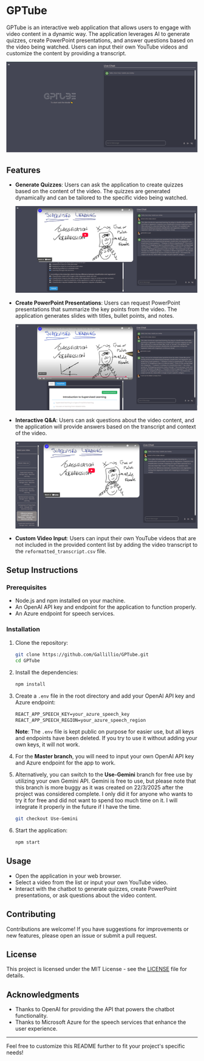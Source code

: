 # GPTube

GPTube is an interactive web application that allows users to engage with video content in a dynamic way. The application leverages AI to generate quizzes, create PowerPoint presentations, and answer questions based on the video being watched. Users can input their own YouTube videos and customize the content by providing a transcript.

![Main Example](Results%20Pictures/main.png)

## Features

- **Generate Quizzes**: Users can ask the application to create quizzes based on the content of the video. The quizzes are generated dynamically and can be tailored to the specific video being watched.

  ![Quiz Example](Results%20Pictures/quiz.png)

- **Create PowerPoint Presentations**: Users can request PowerPoint presentations that summarize the key points from the video. The application generates slides with titles, bullet points, and notes.

  ![PowerPoint Example](Results%20Pictures/powerpoint.png)

- **Interactive Q&A**: Users can ask questions about the video content, and the application will provide answers based on the transcript and context of the video.

  ![Question Example](Results%20Pictures/question.png)

- **Custom Video Input**: Users can input their own YouTube videos that are not included in the provided content list by adding the video transcript to the `reformatted_transcript.csv` file.

## Setup Instructions

### Prerequisites

- Node.js and npm installed on your machine.
- An OpenAI API key and endpoint for the application to function properly.
- An Azure endpoint for speech services.

### Installation

1. Clone the repository:

   ```bash
   git clone https://github.com/Gallillio/GPTube.git
   cd GPTube
   ```

2. Install the dependencies:

   ```bash
   npm install
   ```

3. Create a `.env` file in the root directory and add your OpenAI API key and Azure endpoint:

   ```plaintext
   REACT_APP_SPEECH_KEY=your_azure_speech_key
   REACT_APP_SPEECH_REGION=your_azure_speech_region
   ```

   **Note**: The `.env` file is kept public on purpose for easier use, but all keys and endpoints have been deleted. If you try to use it without adding your own keys, it will not work.

4. For the **Master branch**, you will need to input your own OpenAI API key and Azure endpoint for the app to work.

5. Alternatively, you can switch to the **Use-Gemini** branch for free use by utilizing your own Gemini API. Gemini is free to use, but please note that this branch is more buggy as it was created on 22/3/2025 after the project was considered complete. I only did it for anyone who wants to try it for free and did not want to spend too much time on it. I will integrate it properly in the future if I have the time.

   ```bash
   git checkout Use-Gemini
   ```

6. Start the application:
   ```bash
   npm start
   ```

## Usage

- Open the application in your web browser.
- Select a video from the list or input your own YouTube video.
- Interact with the chatbot to generate quizzes, create PowerPoint presentations, or ask questions about the video content.

## Contributing

Contributions are welcome! If you have suggestions for improvements or new features, please open an issue or submit a pull request.

## License

This project is licensed under the MIT License - see the [LICENSE](LICENSE) file for details.

## Acknowledgments

- Thanks to OpenAI for providing the API that powers the chatbot functionality.
- Thanks to Microsoft Azure for the speech services that enhance the user experience.

---

Feel free to customize this README further to fit your project's specific needs!
